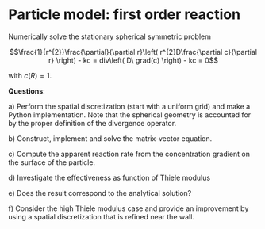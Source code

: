 # Particle model: first order reaction

Numerically solve the stationary spherical symmetric problem

$$\frac{1}{r^{2}}\frac{\partial}{\partial r}\left( r^{2}D\frac{\partial c}{\partial r} \right) - kc = div\left( D\ grad(c) \right) - kc = 0$$

with $c(R) = 1$.

**Questions**:

a)  Perform the spatial discretization (start with a uniform grid) and
    make a Python implementation. Note that the spherical geometry is
    accounted for by the proper definition of the divergence operator.

b)  Construct, implement and solve the matrix-vector equation.

c)  Compute the apparent reaction rate from the concentration gradient
    on the surface of the particle.

d)  Investigate the effectiveness as function of Thiele modulus

e)  Does the result correspond to the analytical solution?

f)  Consider the high Thiele modulus case and provide an improvement by
    using a spatial discretization that is refined near the wall.
